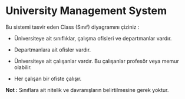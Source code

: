 # University Management System

Bu sistemi tasvir eden Class (Sınıf) diyagramını çiziniz :

- Üniversiteye ait sınıflıklar, çalışma ofisleri ve departmanlar vardır.

- Departmanlara ait ofisler vardır.

- Üniversiteye ait çalışanlar vardır. Bu çalışanlar profesör veya memur olabilir.

- Her çalışan bir ofiste çalışır.



<b>Not :</b> Sınıflara ait nitelik ve davranışların belirtilmesine gerek yoktur.